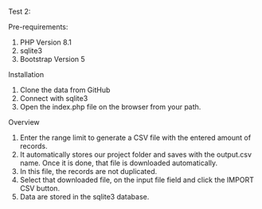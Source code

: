 Test 2:

Pre-requirements:
1. PHP Version 8.1
2. sqlite3
3. Bootstrap Version 5

Installation
1. Clone the data from GitHub
2. Connect with sqlite3
3. Open the index.php file on the browser from your path.

Overview
1. Enter the range limit to generate a CSV file with the entered amount of records.
2. It automatically stores our project folder and saves with the output.csv name. Once it is done, that file is 
   downloaded automatically.
3. In this file, the records are not duplicated.
4. Select that downloaded file, on the input file field and click the IMPORT CSV button.
5. Data are stored in the sqlite3 database.
